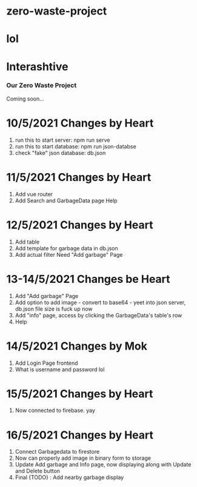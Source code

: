 # zero-waste-project
lol
=======
# Interashtive
### Our Zero Waste Project
Coming soon...
 

# 10/5/2021 Changes by Heart
1. run this to start server: npm run serve
2. run this to start database: npm run json-databse
3. check "fake" json database: db.json

# 11/5/2021 Changes by Heart
1. Add vue router
2. Add Search and GarbageData page
Help

# 12/5/2021 Changes by Heart
1. Add table
2. Add template for garbage data in db.json
3. Add actual filter
Need "Add garbage" Page

# 13-14/5/2021 Changes be Heart
1. Add "Add garbage" Page
2. Add option to add image - convert to base64 - yeet into json server, db.json file size is fuck up now
3. Add "info" page, access by clicking the GarbageData's table's row
4. Help

# 14/5/2021 Changes by Mok
1. Add Login Page frontend
2. What is username and password lol

# 15/5/2021 Changes by Heart
1. Now connected to firebase. yay

# 16/5/2021 Changes by Heart
1. Connect Garbagedata to firestore
2. Now can properly add image in binary form to storage
3. Update Add garbage and Info page, now displaying along with Update and Delete button
4. Final {TODO} : Add nearby garbage display 


